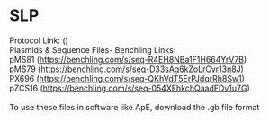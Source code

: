 # SLP
Protocol Link: () <br />
Plasmids & Sequence Files- Benchling Links: <br />
pMS81 (https://benchling.com/s/seq-R4EH8NBa1F1H664YrV7B)<br />
pMS79 (https://benchling.com/s/seq-D33sAg6kZoLrCvr13n8J)<br />
PX696 (https://benchling.com/s/seq-QKhVdT5ErPJdqrRh8Sw1) <br />
pZCS16 (https://benchling.com/s/seq-054XEhkchQaadFDv1u7G)<br />
<br />
To use these files in software like ApE, download the .gb file format<br />

